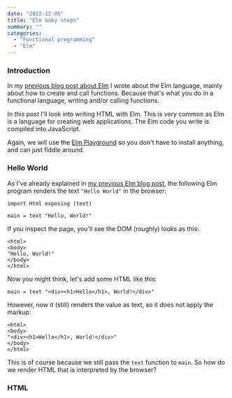 ```yaml
---
date: "2022-12-05"
title: "Elm baby steps"
summary: ""
categories:
  - "Functional programming"
  - "Elm"
---
```


### Introduction

In my [previous blog post about Elm](/elm-baby-steps) I wrote about the Elm language, mainly about how to create and call functions. Because that's what you do in a functional language, writing and/or calling functions.

In this post I'll look into writing HTML with Elm. This is very common as Elm is a language for creating web applications. The Elm code you write is compiled into JavaScript.

Again, we will use the [Elm Playground](https://elm-lang.org/try) so you don't have to install anything, and can just fiddle around.

### Hello World

As I've already explained in [my previous Elm blog post](/elm-baby-steps), the following Elm program renders the text `"Hello World"` in the browser:

```
import Html exposing (text)

main = text "Hello, World!"
```

If you inspect the page, you'll see the DOM (roughly) looks as this:

```
<html>
<body>
"Hello, World!"
</body>
</html>
```

Now you might think, let's add some HTML like this:

```
main = text "<div><h1>Hello</h1>, World!</div>"
```

However, now it (still) renders the value as text, so it does not apply the markup:

```
<html>
<body>
"<div><h1>Hello</h1>, World!</div>"
</body>
</html>
```

This is of course because we still pass the `text` function to `main`. So how do we render HTML that is interpreted by the browser?

### HTML



